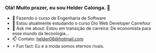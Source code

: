 ### Olá! Muito prazer, eu sou Helder Calonga. 👋



- 🔭 Fazendo o curso de Engenharia de Software
- 🌱 Estou atualmente estudando o curso Dio Web Developer Carrefour
- 💬 Ask me about: Estou em transição de carreira: De economista para esse mundo da tecnologia...
- 📫 Contato: helder06@hotmail.com 
- ⚡ Fun fact: Eu e a moda somos eternos rivais. 

